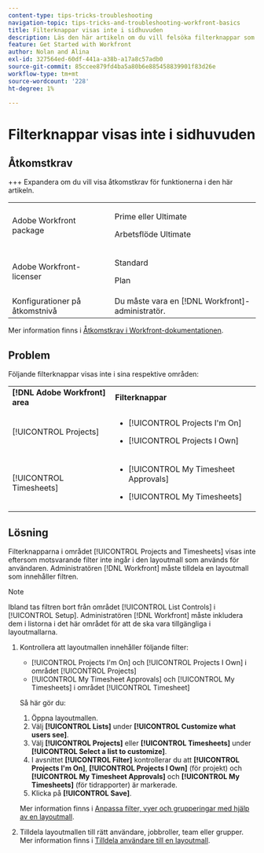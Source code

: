 ```yaml
---
content-type: tips-tricks-troubleshooting
navigation-topic: tips-tricks-and-troubleshooting-workfront-basics
title: Filterknappar visas inte i sidhuvuden
description: Läs den här artikeln om du vill felsöka filterknappar som inte visas i sidhuvuden.
feature: Get Started with Workfront
author: Nolan and Alina
exl-id: 327564ed-60df-441a-a38b-a17a8c57adb0
source-git-commit: 85ccee879fd4ba5a80b6e885458839901f83d26e
workflow-type: tm+mt
source-wordcount: '228'
ht-degree: 1%

---
```


# Filterknappar visas inte i sidhuvuden

## Åtkomstkrav

+++ Expandera om du vill visa åtkomstkrav för funktionerna i den här artikeln.

<table>
  <tr>
   <td>Adobe Workfront package
   </td>
   <td> <p>Prime eller Ultimate</p>
    <p>Arbetsflöde Ultimate</p>
   </td>
  </tr>
  <tr>
   <td>Adobe Workfront-licenser
   </td>
   <td><p>Standard</p>
   <p>Plan</p>
   </td>
  </tr>
   <tr>
   <td>Konfigurationer på åtkomstnivå
   </td>
   <td>Du måste vara en [!DNL Workfront]-administratör.
   </td>
  </tr>
</table>

Mer information finns i [Åtkomstkrav i Workfront-dokumentationen](/help/quicksilver/administration-and-setup/add-users/access-levels-and-object-permissions/access-level-requirements-in-documentation.md).

## Problem

Följande filterknappar visas inte i sina respektive områden:

<table style="table-layout:auto"> 
 <col> 
 <col> 
 <tbody> 
  <tr> 
   <td><strong>[!DNL Adobe Workfront] area</strong></td> 
   <td><strong>Filterknappar</strong></td> 
  </tr> 
  <tr> 
   <td> <p>[!UICONTROL Projects] </p> </td> 
   <td> 
    <ul> 
     <li> <p>[!UICONTROL Projects I'm On]</p> </li> 
     <li> <p>[!UICONTROL Projects I Own]</p> </li> 
    </ul> </td> 
  </tr> 
  <tr> 
   <td><span>[!UICONTROL Timesheets]</span> </td> 
   <td> 
    <ul> 
     <li> <p><span>[!UICONTROL My Timesheet Approvals]</span> </p> </li> 
     <li> <p><span>[!UICONTROL My Timesheets]</span> </p> </li> 
    </ul> </td> 
  </tr> 
 </tbody> 
</table>

## Lösning

Filterknapparna i området [!UICONTROL Projects and Timesheets] visas inte eftersom motsvarande filter inte ingår i den layoutmall som används för användaren. Administratören [!DNL Workfront] måste tilldela en layoutmall som innehåller filtren.

>[!NOTE]
>
>Ibland tas filtren bort från området [!UICONTROL List Controls] i [!UICONTROL Setup]. Administratören [!DNL Workfront] måste inkludera dem i listorna i det här området för att de ska vara tillgängliga i layoutmallarna.

1. Kontrollera att layoutmallen innehåller följande filter:

   * [!UICONTROL Projects I'm On] och [!UICONTROL Projects I Own] i området [!UICONTROL Projects]
   * [!UICONTROL My Timesheet Approvals] och [!UICONTROL My Timesheets] i området [!UICONTROL Timesheet]

   Så här gör du:

   1. Öppna layoutmallen.
   1. Välj **[!UICONTROL Lists]** under **[!UICONTROL Customize what users see]**.
   1. Välj **[!UICONTROL Projects]** eller **[!UICONTROL Timesheets]** under **[!UICONTROL Select a list to customize]**.
   1. I avsnittet **[!UICONTROL Filter]** kontrollerar du att **[!UICONTROL Projects I'm On]**, **[!UICONTROL Projects I Own]** (för projekt) och **[!UICONTROL My Timesheet Approvals]** och **[!UICONTROL My Timesheets]** (för tidrapporter) är markerade.
   1. Klicka på **[!UICONTROL Save]**.

   Mer information finns i [Anpassa filter, vyer och grupperingar med hjälp av en layoutmall](../../administration-and-setup/customize-workfront/use-layout-templates/customize-fvg-list-controls-layout-template.md).

1. Tilldela layoutmallen till rätt användare, jobbroller, team eller grupper. Mer information finns i [Tilldela användare till en layoutmall](../../administration-and-setup/customize-workfront/use-layout-templates/assign-users-to-layout-template.md).
